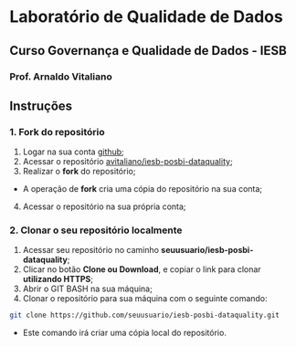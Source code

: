 # Laboratório de Qualidade de Dados
## Curso Governança e Qualidade de Dados - IESB
### Prof. Arnaldo Vitaliano

## Instruções

### 1. Fork do repositório
1. Logar na sua conta [github](www.github.com);
2. Acessar o repositório [avitaliano/iesb-posbi-dataquality](https://github.com/avitaliano/iesb-posbi-dataquality);
3. Realizar o **fork** do repositório;
* A operação de **fork** cria uma cópia do repositório na sua conta;
4. Acessar o repositório na sua própria conta;

### 2. Clonar o seu repositório localmente
1. Acessar seu repositório no caminho **seuusuario/iesb-posbi-dataquality**;
2. Clicar no botão **Clone ou Download**, e copiar o link para clonar **utilizando HTTPS**;
3. Abrir o GIT BASH na sua máquina;
4. Clonar o repositório para sua máquina com o seguinte comando:
```bash
git clone https://github.com/seuusuario/iesb-posbi-dataquality.git
```
* Este comando irá criar uma cópia local do repositório.



